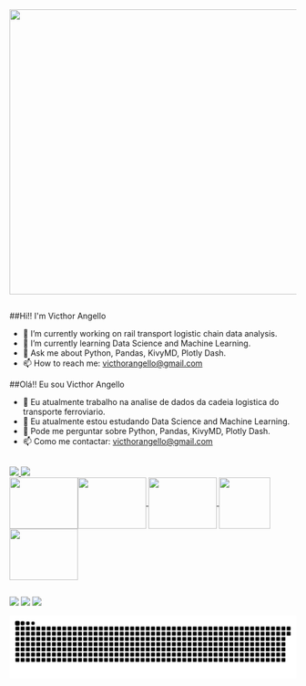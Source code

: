 <div>
  <img align="center" height="500" width="1000" src="https://c.tenor.com/_EYOsX_1CUkAAAAC/pixel-night.gif"/>
</div>

##

##Hi!! I'm Victhor Angello

- 🔭 I’m currently working on rail transport logistic chain data analysis.
- 🌱 I’m currently learning Data Science and Machine Learning.
- 💬 Ask me about Python, Pandas, KivyMD, Plotly Dash.
- 📫 How to reach me: victhorangello@gmail.com

##Olá!! Eu sou Victhor Angello

- 🔭 Eu atualmente trabalho na analise de dados da cadeia logistica do transporte ferroviario.
- 🌱 Eu atualmente estou estudando Data Science and Machine Learning.
- 💬 Pode me perguntar sobre Python, Pandas, KivyMD, Plotly Dash.
- 📫 Como me contactar: victhorangello@gmail.com

##

<div>
  <a href="https://github.com/VicthorAngello">
  <img heigth="180em" src="https://github-readme-stats.vercel.app/api?username=victhorangello&show_icons=true&theme=monokai"/>
  <img heigth="180em" src="https://github-readme-stats.vercel.app/api/top-langs/?username=victhorangello&layout=compact&theme=monokai"/>
</div>

<div style="display: inline_block">
  <img align="center" height="90" width="120" src="https://cdn.jsdelivr.net/gh/devicons/devicon/icons/python/python-original.svg">
  <img align="center" height="90" width="120" src="https://cdn.jsdelivr.net/gh/devicons/devicon/icons/pandas/pandas-original.svg">
  <img align="center" height="90" width="90"  src="https://kivymd.readthedocs.io/en/latest/_static/logo-kivymd.png">
  <img align="left" height="90" width="120" src="https://dash.plotly.com/assets/images/Logo_light.svg">
  <img align="center" height="90" width="120" src="https://cdn.jsdelivr.net/gh/devicons/devicon/icons/docker/docker-original.svg">
</div>

##

<div>
  <a href="https://www.instagram.com/Victhorangello" target="_blank"><img src="https://img.shields.io/badge/Instagram-E4405F?style=for-the-badge&logo=instagram&logoColor=white" target="_blank"></a>
  <a href="https://www.linkedin.com/in/victhor-angello-91b42332/" target="_blank"><img src="https://img.shields.io/badge/LinkedIn-0077B5?style=for-the-badge&logo=linkedin&logoColor=white" target="_blank"></a>  
  <a href="mailto:victhorangello@gmail.com" target="_blank"><img src="https://img.shields.io/badge/Gmail-D14836?style=for-the-badge&logo=gmail&logoColor=white" target="_blank"></a>    
</div>

  
![Snake animation](https://github.com/VicthorAngello/VicthorAngello/blob/output/github-contribution-grid-snake.svg)
